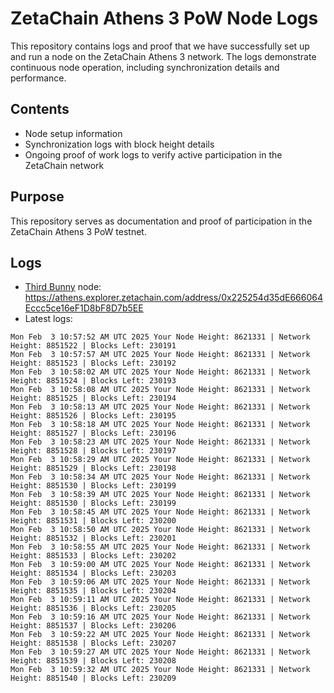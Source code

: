 # ZetaChain Athens 3 PoW Node Logs
This repository contains logs and proof that we have successfully set up and run a node on the ZetaChain Athens 3 network. The logs demonstrate continuous node operation, including synchronization details and performance.

## Contents
- Node setup information
- Synchronization logs with block height details
- Ongoing proof of work logs to verify active participation in the ZetaChain network

## Purpose
This repository serves as documentation and proof of participation in the ZetaChain Athens 3 PoW testnet.

## Logs

- [Third Bunny](https://thirdbunny.xyz/) node: https://athens.explorer.zetachain.com/address/0x225254d35dE666064Eccc5ce16eF1D8bF8D7b5EE
- Latest logs:
```
Mon Feb  3 10:57:52 AM UTC 2025 Your Node Height: 8621331 | Network Height: 8851522 | Blocks Left: 230191
Mon Feb  3 10:57:57 AM UTC 2025 Your Node Height: 8621331 | Network Height: 8851523 | Blocks Left: 230192
Mon Feb  3 10:58:02 AM UTC 2025 Your Node Height: 8621331 | Network Height: 8851524 | Blocks Left: 230193
Mon Feb  3 10:58:08 AM UTC 2025 Your Node Height: 8621331 | Network Height: 8851525 | Blocks Left: 230194
Mon Feb  3 10:58:13 AM UTC 2025 Your Node Height: 8621331 | Network Height: 8851526 | Blocks Left: 230195
Mon Feb  3 10:58:18 AM UTC 2025 Your Node Height: 8621331 | Network Height: 8851527 | Blocks Left: 230196
Mon Feb  3 10:58:23 AM UTC 2025 Your Node Height: 8621331 | Network Height: 8851528 | Blocks Left: 230197
Mon Feb  3 10:58:29 AM UTC 2025 Your Node Height: 8621331 | Network Height: 8851529 | Blocks Left: 230198
Mon Feb  3 10:58:34 AM UTC 2025 Your Node Height: 8621331 | Network Height: 8851530 | Blocks Left: 230199
Mon Feb  3 10:58:39 AM UTC 2025 Your Node Height: 8621331 | Network Height: 8851530 | Blocks Left: 230199
Mon Feb  3 10:58:45 AM UTC 2025 Your Node Height: 8621331 | Network Height: 8851531 | Blocks Left: 230200
Mon Feb  3 10:58:50 AM UTC 2025 Your Node Height: 8621331 | Network Height: 8851532 | Blocks Left: 230201
Mon Feb  3 10:58:55 AM UTC 2025 Your Node Height: 8621331 | Network Height: 8851533 | Blocks Left: 230202
Mon Feb  3 10:59:00 AM UTC 2025 Your Node Height: 8621331 | Network Height: 8851534 | Blocks Left: 230203
Mon Feb  3 10:59:06 AM UTC 2025 Your Node Height: 8621331 | Network Height: 8851535 | Blocks Left: 230204
Mon Feb  3 10:59:11 AM UTC 2025 Your Node Height: 8621331 | Network Height: 8851536 | Blocks Left: 230205
Mon Feb  3 10:59:16 AM UTC 2025 Your Node Height: 8621331 | Network Height: 8851537 | Blocks Left: 230206
Mon Feb  3 10:59:22 AM UTC 2025 Your Node Height: 8621331 | Network Height: 8851538 | Blocks Left: 230207
Mon Feb  3 10:59:27 AM UTC 2025 Your Node Height: 8621331 | Network Height: 8851539 | Blocks Left: 230208
Mon Feb  3 10:59:32 AM UTC 2025 Your Node Height: 8621331 | Network Height: 8851540 | Blocks Left: 230209
```
